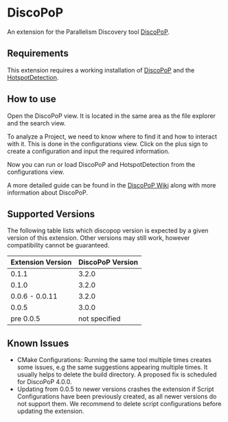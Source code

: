 # DiscoPoP

An extension for the Parallelism Discovery tool [DiscoPoP](https://www.discopop.tu-darmstadt.de/).

## Requirements

This extension requires a working installation of [DiscoPoP](https://github.com/discopop-project/discopop) and the [HotspotDetection](https://github.com/discopop-project/Hotspot-Detection).

## How to use

Open the DiscoPoP view. It is located in the same area as the file explorer and the search view.

To analyze a Project, we need to know where to find it and how to interact with it. This is done in the configurations view. Click on the plus sign to create a configuration and input the required information.

Now you can run or load DiscoPoP and HotspotDetection from the configurations view.

A more detailed guide can be found in the [DiscoPoP Wiki](https://discopop-project.github.io/discopop/) along with more information about DiscoPoP.

## Supported Versions

The following table lists which discopop version is expected by a given version of this extension. Other versions may still work, however compatibility cannot be guaranteed.

| Extension Version | DiscoPoP Version |
| ----------------- | ---------------- |
| 0.1.1             | 3.2.0            |
| 0.1.0             | 3.2.0            |
| 0.0.6 - 0.0.11    | 3.2.0            |
| 0.0.5             | 3.0.0            |
| pre 0.0.5         | not specified    |

## Known Issues

-   CMake Configurations: Running the same tool multiple times creates some issues, e.g the same suggestions appearing multiple times. It usually helps to delete the build directory. A proposed fix is scheduled for DiscoPoP 4.0.0.
-   Updating from 0.0.5 to newer versions crashes the extension if Script Configurations have been previously created, as all newer versions do not support them. We recommend to delete script configurations before updating the extension.
